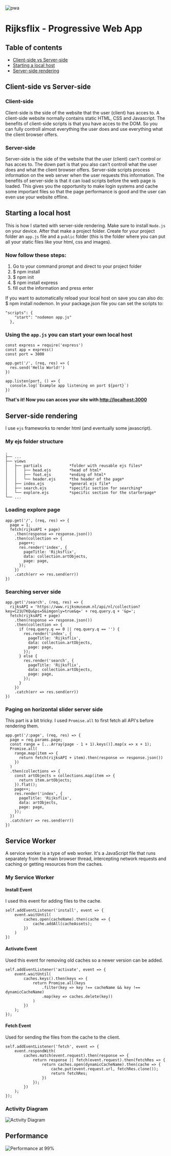 ![pwa](https://user-images.githubusercontent.com/3104648/28351989-7f68389e-6c4b-11e7-9bf2-e9fcd4977e7a.png)

# Rijksflix - Progressive Web App

## Table of contents
- [Client-side vs Server-side](#client-side-vs-server-side)
- [Starting a local host](#starting-a-local-host)
- [Server-side rendering](#server-side-rendering)

## Client-side vs Server-side

### Client-side
Client-side is the side of the website that the user (client) has acces to. A client-side website normally contains static HTML, CSS and Javascript. The benefits of client-side scripts is that you have acces to the DOM. So you can fully controll almost everything the user does and use everything what the client browser offers.

### Server-side
Server-side is the side of the website that the user (client) can't control or has acces to. The down part is that you also can't controll what the user does and what the client browser offers. Server-side scripts process information on the web server when the user requests this information. The benefits of server-side is that it can load scripts before the web page is loaded. This gives you the opportunity to make login systems and cache some important files so that the page performance is good and the user can even use your website offline.

## Starting a local host
This is how I started with server-side rendering. Make sure to install `Node.js` on your device. After that make a project folder. Create for your project folder an `app.js` file and a `public` folder (this is the folder where you can put all your static files like your html, css and images).

### Now follow these steps:
1. Go to your command prompt and direct to your project folder
2. $ npm install
3. $ npm init
4. $ npm install express
5. fill out the information and press enter

If you want to automatically reload your local host on save you can also do: $ npm install nodemon. In your package.json file you can set the scripts to:

```
"scripts": {
    "start": "nodemon app.js"
  },
```

### Using the `app.js` you can start your own local host

```
const express = require('express')
const app = express()
const port = 3000

app.get('/', (req, res) => {
  res.send('Hello World!')
})

app.listen(port, () => {
  console.log(`Example app listening on port ${port}`)
})
```

**That's it! Now you can acces your site with [http://localhost:3000](http://localhost:3000)**

## Server-side rendering
I use `ejs` frameworks to render html (and eventually some javascript).

### My ejs folder structure
```
.
├── ...
├── views
│   ├── partials            *folder with reusable ejs files*
│   │   ├── head.ejs        *head of html*
│   │   ├── foot.ejs        *ending of html*
│   │   └── header.ejs      *the header of the page*
│   ├── index.ejs           *general ejs file*
│   ├── search.ejs          *specific section for searching*
│   └── explore.ejs         *specific section for the starterpage*
└── ...
```

### Loading explore page
```
app.get('/', (req, res) => {
  page = 1;
  fetch(rijksAPI + page)
    .then(response => response.json())
    .then(collection => {
      page++;
      res.render('index', {
        pageTitle: 'Rijksflix',
        data: collection.artObjects,
        page: page,
      });
    })
    .catch(err => res.send(err))
})
```

### Searching server side
```
app.get('/search', (req, res) => {
  rijksAPI = 'https://www.rijksmuseum.nl/api/nl/collection?key=C21U7KQu&ps=5&imgonly=true&q=' + req.query.q + '&p=';
  fetch(rijksAPI + page)
    .then(response => response.json())
    .then(collection => {
      if (req.query.q == 0 || req.query.q == '') {
        res.render('index', {
          pageTitle: 'Rijksflix',
          data: collection.artObjects,
          page: page,
        });
      } else {
        res.render('search', {
          pageTitle: 'Rijksflix',
          data: collection.artObjects,
          page: page,
        });
      }
    })
    .catch(err => res.send(err))
})
```

### Paging on horizontal slider server side
This part is a bit tricky. I used `Promise.all` to first fetch all API's before rendering them.

```
app.get('/:page', (req, res) => {
  page = req.params.page;
  const range = [...Array(page - 1 + 1).keys()].map(x => x + 1);
  Promise.all(
    range.map(item => { 
      return fetch(rijksAPI + item).then(response => response.json())
    })
  )
  .then(collections => {
    const artObjects = collections.map(item => {
      return item.artObjects;
    }).flat();
    page++;
    res.render('index', {
      pageTitle: 'Rijksflix',
      data: artObjects,
      page: page,
    });
  })
  .catch(err => res.send(err))
})
```

## Service Worker
A service worker is a type of web worker. It's a JavaScript file that runs separately from the main browser thread, intercepting network requests and caching or getting resources from the caches.

### My Service Worker

#### Install Event

I used this event for adding files to the cache.
```
self.addEventListener('install', event => {
    event.waitUntil(
        caches.open(cacheName).then(cache => {
            cache.addAll(cacheAssets);
        })
    )
})
```

#### Activate Event

Used this event for removing old caches so a newer version can be added.
```
self.addEventListener('activate', event => {
    event.waitUntil(
        caches.keys().then(keys => {
            return Promise.all(keys
                .filter(key => key !== cacheName && key !== dynamicCacheName)
                .map(key => caches.delete(key))
            )
        })
    );
});
```

#### Fetch Event

Used for sending the files from the cache to the client.
```
self.addEventListener('fetch', event => {
    event.respondWith(
        caches.match(event.request).then(response => {
            return response || fetch(event.request).then(fetchRes => {
                return caches.open(dynamicCacheName).then(cache => {
                    cache.put(event.request.url, fetchRes.clone());
                    return fetchRes;
                })
            });
        })
    );
});
```

### Activity Diagram
![Activity Diagram](proces/activity-diagram.png)
 
## Performance

![Performance at 99%](proces/performance.png)